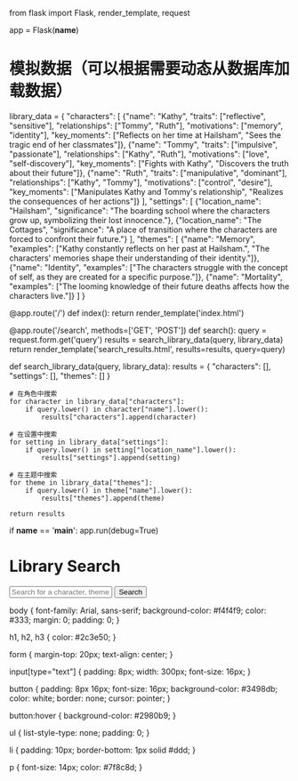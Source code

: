 from flask import Flask, render_template, request

app = Flask(__name__)

# 模拟数据（可以根据需要动态从数据库加载数据）
library_data = {
    "characters": [
        {"name": "Kathy", "traits": ["reflective", "sensitive"], "relationships": ["Tommy", "Ruth"], "motivations": ["memory", "identity"], "key_moments": ["Reflects on her time at Hailsham", "Sees the tragic end of her classmates"]},
        {"name": "Tommy", "traits": ["impulsive", "passionate"], "relationships": ["Kathy", "Ruth"], "motivations": ["love", "self-discovery"], "key_moments": ["Fights with Kathy", "Discovers the truth about their future"]},
        {"name": "Ruth", "traits": ["manipulative", "dominant"], "relationships": ["Kathy", "Tommy"], "motivations": ["control", "desire"], "key_moments": ["Manipulates Kathy and Tommy's relationship", "Realizes the consequences of her actions"]}
    ],
    "settings": [
        {"location_name": "Hailsham", "significance": "The boarding school where the characters grow up, symbolizing their lost innocence."},
        {"location_name": "The Cottages", "significance": "A place of transition where the characters are forced to confront their future."}
    ],
    "themes": [
        {"name": "Memory", "examples": ["Kathy constantly reflects on her past at Hailsham.", "The characters' memories shape their understanding of their identity."]},
        {"name": "Identity", "examples": ["The characters struggle with the concept of self, as they are created for a specific purpose."]},
        {"name": "Mortality", "examples": ["The looming knowledge of their future deaths affects how the characters live."]}
    ]
}

@app.route('/')
def index():
    return render_template('index.html')

@app.route('/search', methods=['GET', 'POST'])
def search():
    query = request.form.get('query')
    results = search_library_data(query, library_data)
    return render_template('search_results.html', results=results, query=query)

def search_library_data(query, library_data):
    results = {
        "characters": [],
        "settings": [],
        "themes": []
    }
    
    # 在角色中搜索
    for character in library_data["characters"]:
        if query.lower() in character["name"].lower():
            results["characters"].append(character)
    
    # 在设置中搜索
    for setting in library_data["settings"]:
        if query.lower() in setting["location_name"].lower():
            results["settings"].append(setting)
    
    # 在主题中搜索
    for theme in library_data["themes"]:
        if query.lower() in theme["name"].lower():
            results["themes"].append(theme)
    
    return results

if __name__ == '__main__':
    app.run(debug=True)

<!DOCTYPE html>
<html lang="en">
<head>
    <meta charset="UTF-8">
    <meta name="viewport" content="width=device-width, initial-scale=1.0">
    <title>Library Search</title>
    <link rel="stylesheet" href="{{ url_for('static', filename='styles.css') }}">
</head>
<body>
    <h1>Library Search</h1>
    <form action="/search" method="POST">
        <input type="text" name="query" placeholder="Search for a character, theme, or setting" required>
        <button type="submit">Search</button>
    </form>
</body>
</html>

body {
    font-family: Arial, sans-serif;
    background-color: #f4f4f9;
    color: #333;
    margin: 0;
    padding: 0;
}

h1, h2, h3 {
    color: #2c3e50;
}

form {
    margin-top: 20px;
    text-align: center;
}

input[type="text"] {
    padding: 8px;
    width: 300px;
    font-size: 16px;
}

button {
    padding: 8px 16px;
    font-size: 16px;
    background-color: #3498db;
    color: white;
    border: none;
    cursor: pointer;
}

button:hover {
    background-color: #2980b9;
}

ul {
    list-style-type: none;
    padding: 0;
}

li {
    padding: 10px;
    border-bottom: 1px solid #ddd;
}

p {
    font-size: 14px;
    color: #7f8c8d;
}
